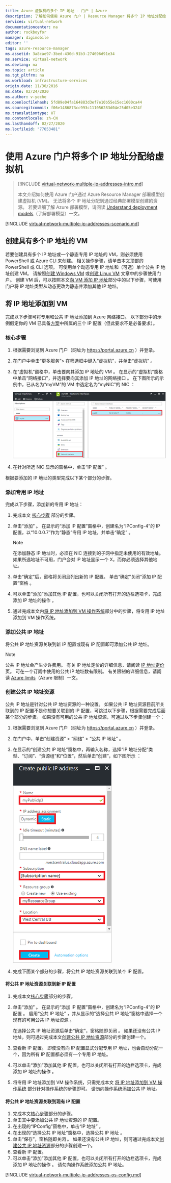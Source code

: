 ```yaml
---
title: Azure 虚拟机的多个 IP 地址 - 门户 | Azure
description: 了解如何使用 Azure 门户 | Resource Manager 将多个 IP 地址分配给虚拟机。
services: virtual-network
documentationcenter: na
author: rockboyfor
manager: digimobile
editor: ''
tags: azure-resource-manager
ms.assetid: 3a8cae97-3bed-430d-91b3-274696d91e34
ms.service: virtual-network
ms.devlang: na
ms.topic: article
ms.tgt_pltfrm: na
ms.workload: infrastructure-services
origin.date: 11/30/2016
ms.date: 02/24/2020
ms.author: v-yeche
ms.openlocfilehash: 5fd89e04fa164883d3ef7e10b55e15ec1600ca44
ms.sourcegitcommit: f06e1486873cc993c111056283d04e25d05e324f
ms.translationtype: HT
ms.contentlocale: zh-CN
ms.lasthandoff: 02/27/2020
ms.locfileid: "77653481"
---
```

# <a name="assign-multiple-ip-addresses-to-virtual-machines-using-the-azure-portal"></a>使用 Azure 门户将多个 IP 地址分配给虚拟机

> [!INCLUDE [virtual-network-multiple-ip-addresses-intro.md](../../includes/virtual-network-multiple-ip-addresses-intro.md)]
> 
> 本文介绍如何使用 Azure 门户通过 Azure Resource Manager 部署模型创建虚拟机 (VM)。 无法将多个 IP 地址分配到通过经典部署模型创建的资源。 若要详细了解 Azure 部署模型，请阅读 [Understand deployment models](../resource-manager-deployment-model.md)（了解部署模型）一文。

[!INCLUDE [virtual-network-multiple-ip-addresses-scenario.md](../../includes/virtual-network-multiple-ip-addresses-scenario.md)]

## <a name = "create"></a>创建具有多个 IP 地址的 VM

若要创建具有多个 IP 地址或一个静态专用 IP 地址的 VM，则必须使用 PowerShell 或 Azure CLI 来创建。 相关操作步骤，请单击本文顶部的 PowerShell 或 CLI 选项。 可使用单个动态专用 IP 地址和（可选）单个公共 IP 地址创建 VM。 请按照[创建 Windows VM](../virtual-machines/virtual-machines-windows-hero-tutorial.md) 或[创建 Linux VM](../virtual-machines/linux/quick-create-portal.md) 文章中的步骤使用门户。 创建 VM 后，可以按照本文[向 VM 添加 IP 地址](#add)部分中的以下步骤，可使用门户将 IP 地址类型从动态更改为静态并添加其他 IP 地址。

<a name="add"></a>
## <a name="add-ip-addresses-to-a-vm"></a>将 IP 地址添加到 VM

完成以下步骤可将专用和公共 IP 地址添加到 Azure 网络接口。 以下部分中的示例假定你的 VM 已具备[方案](#scenario)中所属的三个 IP 配置（但此要求不是必备要求）。

<a name="coreadd"></a>
### <a name="core-steps"></a>核心步骤

1. 根据需要浏览到 Azure 门户（网址为 https://portal.azure.cn ）并登录。
2. 在门户中单击“更多服务”> 在筛选框中键入“虚拟机”，并单击“虚拟机”    。
3. 在“虚拟机”窗格中，单击要向其添加 IP 地址的 VM  。 在显示的“虚拟机”窗格中单击“网络接口”，并选择要向其添加 IP 地址的网络接口  。 在下图所示的示例中，已从名为“myVM”的 VM 中选定名为“myNIC”的 NIC   ：

    ![Linux](./media/virtual-network-multiple-ip-addresses-portal/figure1.png)

4. 在针对所选 NIC 显示的窗格中，单击“IP 配置”  。

根据要添加的 IP 地址的类型完成以下某个部分的步骤。

### <a name="add-a-private-ip-address"></a>**添加专用 IP 地址**

完成以下步骤，添加新的专用 IP 地址：

1. 完成本文 [核心步骤](#coreadd) 部分的步骤。
2. 单击“添加”  。 在显示的“添加 IP 配置”窗格中，创建名为“IPConfig-4”的 IP 配置，以“10.0.0.7”作为“静态”专用 IP 地址，并单击“确定”      。

    > [!NOTE]
    > 在添加静态 IP 地址时，必须在 NIC 连接到的子网中指定未使用的有效地址。 如果所选地址不可用，门户会对 IP 地址显示一个 X，而你必须选择其他地址。

3. 单击“确定”后，窗格将关闭且列出新的 IP 配置。 单击“确定”关闭“添加 IP 配置”窗格   。
4. 可以单击“添加”添加其他 IP 配置，也可以关闭所有打开的边栏选项卡，完成添加 IP 地址的操作  。
5. 通过完成本文内[将 IP 地址添加到 VM 操作系统](#os-config)部分中的步骤，将专用 IP 地址添加到 VM 操作系统。

### <a name="add-a-public-ip-address"></a>添加公共 IP 地址

将公共 IP 地址资源关联到新 IP 配置或现有 IP 配置即可添加公共 IP 地址。

> [!NOTE]
> 公共 IP 地址会产生少许费用。 有关 IP 地址定价的详细信息，请阅读 [IP 地址定价](https://www.azure.cn/pricing/details/ip-addresses/)页。 可在一个订阅中使用的公共 IP 地址数有限制。 有关限制的详细信息，请阅读 [Azure limits](../azure-resource-manager/management/azure-subscription-service-limits.md#networking-limits)（Azure 限制）一文。
> 

<a name="create-public-ip"></a>
### <a name="create-a-public-ip-address-resource"></a>创建公共 IP 地址资源

公共 IP 地址是针对公共 IP 地址资源的一种设置。 如果公共 IP 地址资源目前所关联到的 IP 配置不是你想要关联到的 IP 配置，可跳过以下步骤，根据需要完成后面某个部分的步骤。 如果没有可用的公共 IP 地址资源，可通过以下步骤创建一个：

1. 根据需要浏览到 Azure 门户（网址为 https://portal.azure.cn ）并登录。
3. 在门户中，单击“创建资源” > “网络” > “公共 IP 地址”    。
4. 在显示的“创建公共 IP 地址”窗格中，再输入名称，选择“IP 地址分配”类型、“订阅”、“资源组”和“位置”，然后单击“创建”，如下图所示        ：

    ![创建公共 IP 地址资源](./media/virtual-network-multiple-ip-addresses-portal/figure5.png)

5. 完成下面某个部分的步骤，将公共 IP 地址资源关联到某个 IP 配置。

#### <a name="associate-the-public-ip-address-resource-to-a-new-ip-configuration"></a>将公共 IP 地址资源关联到新 IP 配置

1. 完成本文[核心步骤](#coreadd)部分的步骤。
2. 单击“添加”  。 在显示的“添加 IP 配置”窗格中，创建名为“IPConfig-4”的 IP 配置   。 启用“公共 IP 地址”  ，并从显示的“选择公共 IP 地址”窗格中选择一个现有的可用公共 IP 地址资源  。

    在选择公共 IP 地址资源后单击“确定”，窗格随即关闭  。 如果还没有公共 IP 地址，则可通过完成本文[创建公共 IP 地址资源](#create-public-ip)部分的步骤创建一个。 

3. 查看新 IP 配置。 即使没有向 IP 配置显式分配专用 IP 地址，也会自动分配一个，因为所有 IP 配置都必须有一个专用 IP 地址。
4. 可以单击“添加”添加其他 IP 配置，也可以关闭所有打开的边栏选项卡，完成添加 IP 地址的操作  。
5. 将专用 IP 地址添加到 VM 操作系统，只需完成本文 [将 IP 地址添加到 VM 操作系统](#os-config) 部分针对操作系统的步骤即可。 请勿向操作系统添加公共 IP 地址。

#### <a name="associate-the-public-ip-address-resource-to-an-existing-ip-configuration"></a>将公共 IP 地址资源关联到现有 IP 配置

1. 完成本文[核心步骤](#coreadd)部分的步骤。
2. 单击其中要添加公共 IP 地址资源的 IP 配置。
3. 在出现的“IPConfig”窗格中，单击“IP 地址”  。
4. 在出现的“选择公共 IP 地址”窗格中，选择公共 IP 地址  。
5. 单击“保存”，窗格随即关闭  。 如果还没有公共 IP 地址，则可通过完成本文[创建公共 IP 地址资源](#create-public-ip)部分的步骤创建一个。
3. 查看新 IP 配置。
4. 可以单击“添加”添加其他 IP 配置，也可以关闭所有打开的边栏选项卡，完成添加 IP 地址的操作  。 请勿向操作系统添加公共 IP 地址。

[!INCLUDE [virtual-network-multiple-ip-addresses-os-config.md](../../includes/virtual-network-multiple-ip-addresses-os-config.md)]

<!-- Update_Description: update meta properties, wording update， update link -->